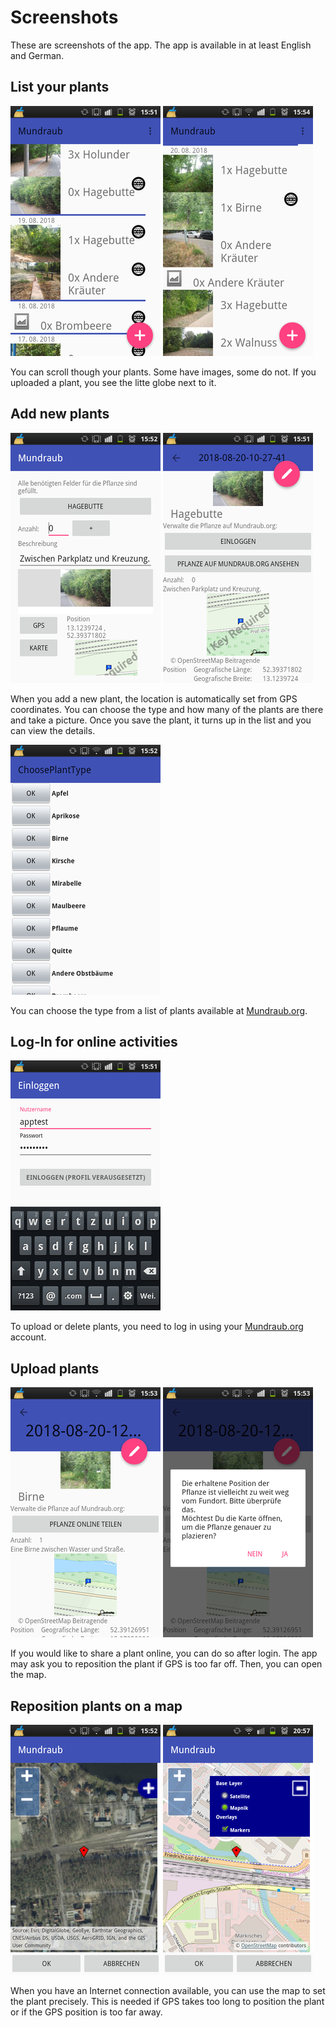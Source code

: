 # Screenshots

These are screenshots of the app.
The app is available in at least English and German.

## List your plants

![](../fastlane/metadata/android/en-US/images/phoneScreenshots/list-plants-1.png)
![](../fastlane/metadata/android/en-US/images/phoneScreenshots/list-plants-2.png)

You can scroll though your plants. Some have images, some do not.
If you uploaded a plant, you see the litte globe next to it.

## Add new plants

![](../fastlane/metadata/android/en-US/images/phoneScreenshots/edit-plant-1.png)
![](../fastlane/metadata/android/en-US/images/phoneScreenshots/plant-detail-1.png)

When you add a new plant, the location is automatically set from GPS
coordinates.
You can choose the type and how many of the plants are there and take a picture.
Once you save the plant, it turns up in the list and you can view the details.

![](../fastlane/metadata/android/en-US/images/phoneScreenshots/choose-plant-type-1.png)

You can choose the type from a list of plants available at [Mundraub.org].

## Log-In for online activities

![](../fastlane/metadata/android/en-US/images/phoneScreenshots/login-1.png)

To upload or delete plants, you need to log in using your [Mundraub.org]
account.

## Upload plants

![](../fastlane/metadata/android/en-US/images/phoneScreenshots/share-plant-online-1.png)
![](../fastlane/metadata/android/en-US/images/phoneScreenshots/share-plant-online-2.png)

If you would like to share a plant online, you can do so after login.
The app may ask you to reposition the plant if GPS is too far off.
Then, you can open the map.

## Reposition plants on a map

![](../fastlane/metadata/android/en-US/images/phoneScreenshots/locate-plant-1.png)
![](../fastlane/metadata/android/en-US/images/phoneScreenshots/locate-plant-2.png)

When you have an Internet connection available, you can use the map to 
set the plant precisely.
This is needed if GPS takes too long to position the plant or if the
GPS position is too far away.


[Mundraub.org]: https://Mundraub.org

